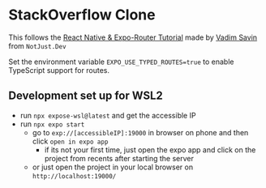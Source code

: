 # StackOverflow Clone


This follows the [React Native & Expo-Router Tutorial](https://www.notjust.dev/projects/stackoverflow) made by [Vadim Savin](https://www.youtube.com/@notjustdev) from `NotJust.Dev`


Set the environment variable `EXPO_USE_TYPED_ROUTES=true` to enable TypeScript support for routes.


## Development set up for WSL2
- run `npx expose-wsl@latest` and get the accessible IP 
- run `npx expo start`
    - go to `exp://[accessibleIP]:19000` in browser on phone and then click `open in expo app` 
        - if its not your first time, just open the expo app and click on the project from recents after starting the server
    - or just open the project in your local browser on `http://localhost:19000/`